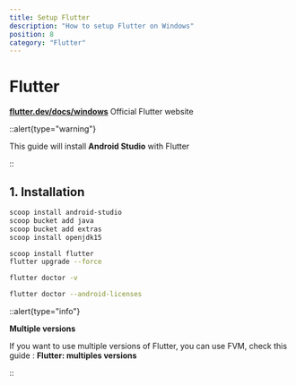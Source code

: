 ```yaml
---
title: Setup Flutter
description: "How to setup Flutter on Windows"
position: 8
category: "Flutter"
---
```


# Flutter

[**flutter.dev/docs/windows**](https://flutter.dev/docs/get-started/install/windows) Official Flutter
website

::alert{type="warning"}

This guide will install **Android Studio** with Flutter

::

## 1. Installation

```bash
scoop install android-studio
scoop bucket add java
scoop bucket add extras
scoop install openjdk15
```

```bash
scoop install flutter
flutter upgrade --force
```

```bash
flutter doctor -v
```

```bash
flutter doctor --android-licenses
```

::alert{type="info"}

**Multiple versions**

If you want to use multiple versions of Flutter, you can use FVM, check this guide : **Flutter: multiples versions**

::
